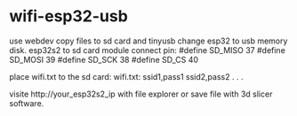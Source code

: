 # wifi-esp32-usb
use webdev copy files to sd card and tinyusb change esp32 to usb memory disk.
esp32s2 to sd card module connect pin:
#define SD_MISO  37
#define SD_MOSI  39
#define SD_SCK   38
#define SD_CS    40

place wifi.txt to the sd card:
wifi.txt:
ssid1,pass1
ssid2,pass2
.
.
.


visite http://your_esp32s2_ip with file explorer or save file with 3d slicer software.
